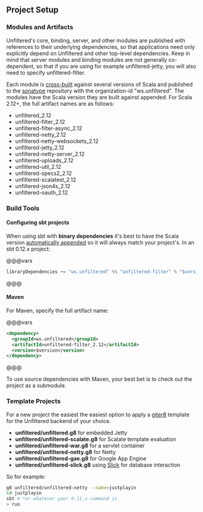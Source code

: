 Project Setup
-------------

### Modules and Artifacts

Unfiltered's core, binding, server, and other modules are published
with references to their underlying dependencies, so that applications
need only explicitly depend on Unfiltered and other top-level
dependencies. Keep in mind that server modules and binding modules are
not generally co-dependent, so that if you are using for example
unfiltered-jetty, you will also need to specify unfiltered-filter.

Each module is [cross-built][sbt] against several versions of Scala
and published to the [sonatype][sonatype] repository with the
organization-id "ws.unfiltered". The modules have the Scala version
they are built against appended. For Scala 2.12+, the full artifact
names are as follows:

* unfiltered_2.12
* unfiltered-filter_2.12
* unfiltered-filter-async_2.12
* unfiltered-netty_2.12
* unfiltered-netty-websockets_2.12
* unfiltered-jetty_2.12
* unfiltered-netty-server_2.12
* unfiltered-uploads_2.12
* unfiltered-util_2.12
* unfiltered-specs2_2.12
* unfiltered-scalatest_2.12
* unfiltered-json4s_2.12
* unfiltered-oauth_2.12

[sonatype]: https://oss.sonatype.org/content/repositories/releases/ws/unfiltered/
[sbt]: http://www.scala-sbt.org/release/docs/Cross-Build.html

### Build Tools

#### Configuring sbt projects

When using sbt with **binary dependencies** it's best to have the
Scala version [automatically appended][sbt] so it will always match
your project's. In an sbt 0.12.x project:

@@@vars
```scala
libraryDependencies += "ws.unfiltered" %% "unfiltered-filter" % "$version$"
```
@@@


#### Maven

For Maven, specify the full artifact name:

@@@vars
```xml
<dependency>
  <groupId>ws.unfiltered</groupId>
  <artifactId>unfiltered-filter_2.12</artifactId>
  <version>$version</version>
</dependency>
```
@@@

To use source dependencies with Maven, your best bet is to check out
the project as a submodule.

### Template Projects

For a new project the easiest the easiest option to apply a
[giter8][g8] template for the Unfiltered backend of your choice.

* **unfiltered/unfiltered.g8** for embedded Jetty
* **unfiltered/unfiltered-scalate.g8** for Scalate template evaluation
* **unfiltered/unfiltered-war.g8** for a servlet container
* **unfiltered/unfiltered-netty.g8** for Netty
* **unfiltered/unfiltered-gae.g8** for Google App Engine
* **unfiltered/unfiltered-slick.g8** using [Slick][slick] for database interaction

[slick]: http://slick.lightbend.com/

So for example:

```sh
g8 unfiltered/unfiltered-netty --name=justplayin
cd justplayin
sbt # *or whatever your 0.11.x command is
> run
```

[g8]: https://github.com/foundweekends/giter8
